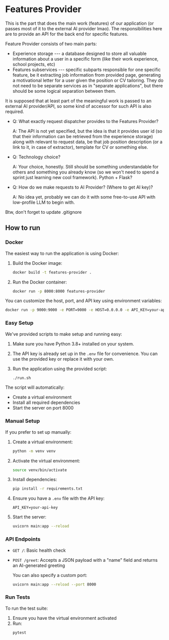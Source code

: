 # Features Provider

This is the part that does the main work (features) of our application (or passes most of it to the external AI provider lmao). The responsibilities here are to provide an API for the back end for specific features.

Feature Provider consists of two main parts:

- Experience storage --- a database designed to store all valuable information about a user in a specific form (like their work experience, school projects, etc)
- Features subservices --- specific subparts responsible for one specific feature, be it extracting job information from provided page, generating a motivational letter for a user given the position or CV tailoring. They do not need to be separate services as in "separate applications", but there should be some logical separation between them.

It is supposed that at least part of the meaningful work is passed to an external AI provider/API, so some kind of accessor for such API is also required.

- Q: What exactly request dispatcher provides to the Features Provider?

  A: The API is not yet specified, but the idea is that it provides user id (so that their information can be retrieved from the experience storage) along with relevant to request data, be that job position description (or a link to it, in case of extractor), template for CV or something else.

- Q: Technology choice?

  A: Your choice, honestly. Still should be something understandable for others and something you already know (so we won't need to spend a sprint just learning new cool framework). Python + Flask?

- Q: How do we make requests to AI Provider? (Where to get AI key)?

  A: No idea yet, probably we can do it with some free-to-use API with low-profile LLM to begin with.

Btw, don't forget to update .gitignore

## How to run

### Docker

The easiest way to run the application is using Docker:

1. Build the Docker image:
   ```bash
   docker build -t features-provider .
   ```

2. Run the Docker container:
   ```bash
   docker run -p 8000:8000 features-provider
   ```

You can customize the host, port, and API key using environment variables:
   ```bash
   docker run -p 9000:9000 -e PORT=9000 -e HOST=0.0.0.0 -e API_KEY=your-api-key features-provider
   ```

### Easy Setup

We've provided scripts to make setup and running easy:

1. Make sure you have Python 3.8+ installed on your system.

2. The API key is already set up in the `.env` file for convenience. You can use the provided key or replace it with your own.

4. Run the application using the provided script:
   ```bash
   ./run.sh
   ```

The script will automatically:
- Create a virtual environment
- Install all required dependencies
- Start the server on port 8000

### Manual Setup

If you prefer to set up manually:

1. Create a virtual environment:
   ```bash
   python -m venv venv
   ```

2. Activate the virtual environment:

   ```bash
   source venv/bin/activate
   ```

3. Install dependencies:
   ```bash
   pip install -r requirements.txt
   ```

4. Ensure you have a `.env` file with the API key:
   ```
   API_KEY=your-api-key
   ```

5. Start the server:
   ```bash
   uvicorn main:app --reload
   ```

### API Endpoints

- `GET /`: Basic health check
- `POST /greet`: Accepts a JSON payload with a "name" field and returns an AI-generated greeting

    You can also specify a custom port:

    ```bash
    uvicorn main:app --reload --port 8000
    ```

### Run Tests

To run the test suite:

1. Ensure you have the virtual environment activated
2. Run:
   ```bash
   pytest
   ```
